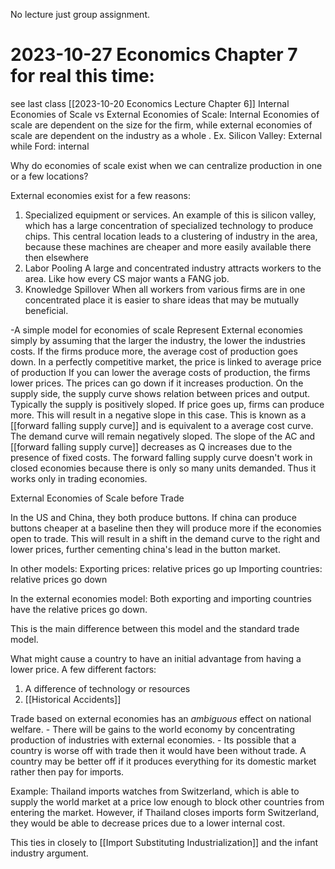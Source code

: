 
No lecture just group assignment. 
# 2023-10-27 Economics Chapter 7 for real this time:
see last class [[2023-10-20 Economics Lecture Chapter 6]]
Internal Economies of Scale vs External Economies of Scale: 
Internal Economies of scale are dependent on the size for the firm, while external economies of scale are dependent on the industry as a whole .
Ex. 
Silicon Valley: External  while Ford: internal

Why do economies of scale exist when we can centralize production in one or a few locations? 

External economies exist for a few reasons:
1. Specialized equipment or services. An example of this is silicon valley, which has a large concentration of specialized technology to produce chips. This central location leads to a clustering of industry in the area, because these machines are cheaper and more easily available there then elsewhere
2. Labor Pooling
		A large and concentrated industry attracts workers to the area. Like how every CS major wants a FANG job.
3. Knowledge Spillover
		When all workers from various firms are in one concentrated place it is easier to share ideas that may be mutually beneficial. 
	
-A simple model for economies of scale 
	Represent External economies simply by assuming that the larger the industry, the lower the industries costs. 
	If the firms produce more, the average cost of production goes down. 
	In a perfectly competitive market, the price is linked to average price of production
	If you can lower the average costs of production, the firms lower prices. 
	The prices can go down if it increases production.
	On the supply side, the supply curve shows relation between prices and output. Typically the supply is positively sloped. If price goes up, firms can produce more. This will result in a negative slope in this case. This is known as a [[forward falling supply curve]] and is equivalent to a average cost curve. The demand curve will remain negatively sloped. The slope of the AC and [[forward falling supply curve]] decreases as Q increases due to the presence of fixed costs. The forward falling supply curve doesn't work in closed economies because there is only so many units demanded. Thus it works only in trading economies. 

External Economies of Scale before Trade

In the US and China, they both produce buttons. If china can produce buttons cheaper at a baseline then they will produce more if the economies open to trade. This will result in a shift in the demand curve to the right and lower prices, further cementing china's lead in the button market. 

In other models: 
Exporting prices: relative prices go up 
Importing countries: relative prices go down

In the external economies model: 
Both exporting and importing countries have the relative prices go down. 

This is the main difference between this model and the standard trade model. 

What might cause a country to have an initial advantage from having a lower price.
A few different factors: 
1. A difference of technology or resources
2. [[Historical Accidents]]

Trade based on external economies has an *ambiguous* effect on national welfare. 
	- There will be gains to the world economy by concentrating production of industries with external economies. 
	- Its possible that a country is worse off with trade then it would have been without trade. A country may be better off if it produces everything for its domestic market rather then pay for imports. 

Example:
Thailand imports watches from Switzerland, which is able to supply the world market at a price low enough to block other countries from entering the market. However, if Thailand closes imports form Switzerland, they would be able to decrease prices due to a lower internal cost. 

This ties in closely to [[Import Substituting Industrialization]] and the infant industry argument. 

